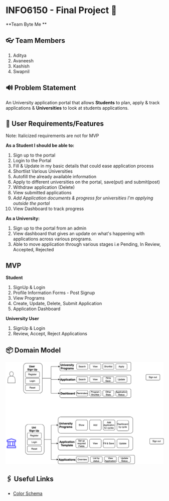 # INFO6150 - Final Project 🚀

**Team Byte Me **

## 👓 Team Members

1. Aditya
2. Avaneesh
3. Kashish
4. Swapnil

## 🔊 Problem Statement

An University application portal that allows **Students** to plan, apply & track applications & **Universities** to look at students applications.

## 📜 User Requirements/Features

Note: Italicized requirements are not for MVP

**As a Student I should be able to:**

1. Sign up to the portal
2. Login to the Portal
3. Fill & Update in my basic details that could ease application process
4. Shortlist Various Universities
5. Autofill the already available information
6. Apply to different universities on the portal, save(put) and submit(post)
7. Withdraw application (Delete)
8. View submitted applications
9. _Add Application documents & progress for universities I'm applying outside the portal_
10. View Dashboard to track progress


**As a University:**

1. Sign up to the portal from an admin
2. View dashboard that gives an update on what's happening with applications across various programs.
3. Able to move application through various stages i.e Pending, In Review, Accepted, Rejected

## MVP

**Student**

1. SignUp & Login
2. Profile Information Forms - Post Signup
3. View Programs
4. Create, Update, Delete, Submit Application
5. Application Dashboard

**University User**

1. SignUp & Login
2. Review, Accept, Reject Applications

## 📦 Domain Model

![Domain Diagram](Domain.png)

## 🖇️ Useful Links

- [Color Schema](https://colorkit.co/color-palette-generator/e6a900-ffbc00-b38400-ffeebf-ffde80/)

